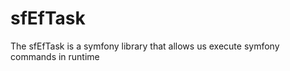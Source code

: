 sfEfTask
========

The sfEfTask is a symfony library that allows us execute symfony commands in runtime
